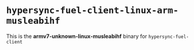 # `hypersync-fuel-client-linux-arm-musleabihf`

This is the **armv7-unknown-linux-musleabihf** binary for `hypersync-fuel-client`
